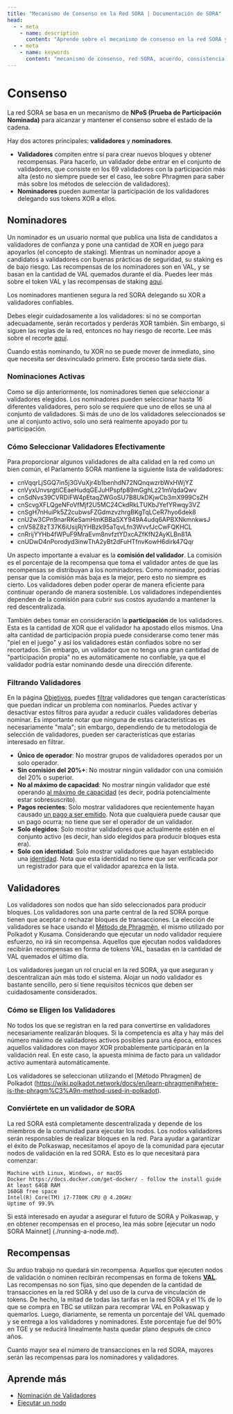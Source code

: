 ```yaml
---
title: "Mecanismo de Consenso en la Red SORA | Documentación de SORA"
head:
  - - meta
    - name: description
      content: "Aprende sobre el mecanismo de consenso en la red SORA y cómo asegura el acuerdo y la consistencia entre los participantes de la red. Explora los diferentes algoritmos de consenso empleados por la red SORA, como Prueba de Participación (PoS), y comprende cómo contribuyen a la seguridad y descentralización de la red."
  - - meta
    - name: keywords
      content: "mecanismo de consenso, red SORA, acuerdo, consistencia, algoritmos de consenso, Prueba de Participación, PoS, seguridad, descentralización"
---
```


# Consenso

La red SORA se basa en un mecanismo de **NPoS (Prueba de Participación Nominada)** para alcanzar y mantener el consenso sobre el estado de la cadena.

Hay dos actores principales: **validadores** y **nominadores**.

- **Validadores** compiten entre sí para crear nuevos bloques y obtener recompensas. Para hacerlo, un validador debe entrar en el conjunto de validadores, que consiste en los 69 validadores con la participación más alta (esto no siempre puede ser el caso, lee sobre Phragmen para saber más sobre los métodos de selección de validadores).
- **Nominadores** pueden aumentar la participación de los validadores delegando sus tokens XOR a ellos.

## Nominadores 

Un nominador es un usuario normal que publica una lista de candidatos a validadores de confianza y pone una cantidad de XOR en juego para apoyarlos (el concepto de staking). Mientras un nominador apoye a candidatos a validadores con buenas prácticas de seguridad, su staking es de bajo riesgo. Las recompensas de los nominadores son en VAL, y se basan en la cantidad de VAL quemados durante el día. Puedes leer más sobre el token VAL y las recompensas de staking [aquí](https://medium.com/sora-xor/sora-validator-rewards-419320e22df8).

Los nominadores mantienen segura la red SORA delegando su XOR a validadores confiables.

Debes elegir cuidadosamente a los validadores: si no se comportan adecuadamente, serán recortados y perderás XOR también. Sin embargo, si siguen las reglas de la red, entonces no hay riesgo de recorte. Lee más sobre el recorte [aquí](https://support.polkadot.network/support/solutions/articles/65000110858-what-does-it-mean-to-get-slashed-).

Cuando estás nominando, tu XOR no se puede mover de inmediato, sino que necesita ser desvinculado primero. Este proceso tarda siete días.

### Nominaciones Activas

Como se dijo anteriormente, los nominadores tienen que seleccionar a validadores elegidos. Los nominadores pueden seleccionar hasta 16 diferentes validadores, pero solo se requiere que uno de ellos se una al conjunto de validadores. Si más de uno de los validadores seleccionados se une al conjunto activo, solo uno será realmente apoyado por tu participación.

### Cómo Seleccionar Validadores Efectivamente

Para proporcionar algunos validadores de alta calidad en la red como un bien común, el Parlamento SORA mantiene la siguiente lista de validadores:

- cnVqqrLjSGQ7in5j3GVuXjr4b1benhdN72NQnqwzrbWxHWjYZ
- cnVyxUnvsrgtiCEaeHudqGEJuHPspfp89mGghLz21mVqdaQwv
- cnSdNvs39CVRDiFW4pEtaqZWGoSU7B8UkDKjwCb3mX999CsZH
- cnScvgXFLQgeNFoVfMjf2U5MC24CkdRkLTUKbJYefYRwqy3VZ
- cnSgH7nHuiPk5Z2cubwsFZGdmzvzhrgBKgTqLCeR7hyo6dek8
- cnU2w3CPn9narRKeSamHmKBBaSXY949A4udq6APBXNkmnkwsJ
- cnV58Z8zT37K6iUsijRjYHBzk95aTqvLfn3WvvfJcCwFQKHCL
- cnRrijYYHb4fWPuF9MraEvm8nvfztYDxcAZfKfN2AyKLBn81A
- cnUDwD4nPorodyd3inwThA2yBt2dFuHTfnvKowH6dirk47Qqr

Un aspecto importante a evaluar es la **comisión del validador**. La comisión es el porcentaje de la recompensa que toma el validador antes de que las recompensas se distribuyan a los nominadores. Como nominador, podrías pensar que la comisión más baja es la mejor, pero esto no siempre es cierto. Los validadores deben poder operar de manera eficiente para continuar operando de manera sostenible. Los validadores independientes dependen de la comisión para cubrir sus costos ayudando a mantener la red descentralizada.

También debes tomar en consideración la **participación** de los validadores. Esta es la cantidad de XOR que el validador ha apostado ellos mismos. Una alta cantidad de participación propia puede considerarse como tener más "piel en el juego" y así los validadores están confiados sobre no ser recortados. Sin embargo, un validador que no tenga una gran cantidad de "participación propia" no es automáticamente no confiable, ya que el validador podría estar nominando desde una dirección diferente.

### Filtrando Validadores

En la página [Objetivos](https://polkadot.js.org/apps/#/staking/targets), puedes [filtrar](https://wiki.polkadot.network/docs/learn-nominator#filter-out-validators-with-undesirable-traits) validadores que tengan características que puedan indicar un problema con nominarlos. Puedes activar y desactivar estos filtros para ayudar a reducir cuáles validadores deberías nominar. Es importante notar que ninguna de estas características es necesariamente "mala"; sin embargo, dependiendo de tu metodología de selección de validadores, pueden ser características que estarías interesado en filtrar.

<!-- TODO: transform this into a table -->

- **Único de operador**: No mostrar grupos de validadores operados por un solo operador.
- **Sin comisión del 20%+**: No mostrar ningún validador con una comisión del 20% o superior.
- **No al máximo de capacidad**: No mostrar ningún validador que esté operando [al máximo de capacidad](https://wiki.polkadot.network/docs/glossary#capacity) (es decir, podría potencialmente estar sobresuscrito).
- **Pagos recientes**: Solo mostrar validadores que recientemente hayan causado [un pago a ser emitido](https://wiki.polkadot.network/docs/learn-simple-payouts). Nota que cualquiera puede causar que un pago ocurra; no tiene que ser el operador de un validador.
- **Solo elegidos**: Solo mostrar validadores que actualmente estén en el conjunto activo (es decir, han sido elegidos para producir bloques esta era).
- **Solo con identidad**: Solo mostrar validadores que hayan establecido una [identidad](https://wiki.polkadot.network/docs/learn-identity). Nota que esta identidad no tiene que ser verificada por un registrador para que el validador aparezca en la lista.

## Validadores

Los validadores son nodos que han sido seleccionados para producir bloques. Los validadores son una parte central de la red SORA porque tienen que aceptar o rechazar bloques de transacciones. La elección de validadores se hace usando el [Método de Phragmèn](https://wiki.polkadot.network/docs/en/learn-phragmen), el mismo utilizado por Polkadot y Kusama. Considerando que ejecutar un nodo validador requiere esfuerzo, no irá sin recompensa. Aquellos que ejecutan nodos validadores recibirán recompensas en forma de tokens VAL, basadas en la cantidad de VAL quemados el último día.

Los validadores juegan un rol crucial en la red SORA, ya que aseguran y descentralizan aún más todo el sistema. Alojar un nodo validador es bastante sencillo, pero sí tiene requisitos técnicos que deben ser cuidadosamente considerados.

### Cómo se Eligen los Validadores

No todos los que se registran en la red para convertirse en validadores necesariamente realizarán bloques. Si la competencia es alta y hay más del número máximo de validadores activos posibles para una época, entonces aquellos validadores con mayor XOR probablemente participarán en la validación real. En este caso, la apuesta mínima de facto para un validador activo aumentará automáticamente.

Los validadores se seleccionan utilizando el [Método Phragmen] de Polkadot (https://wiki.polkadot.network/docs/en/learn-phragmen#where-is-the-phragm%C3%A9n-method-used-in-polkadot).

### Conviértete en un validador de SORA

La red SORA está completamente descentralizada y depende de los miembros de la comunidad para ejecutar los nodos. Los nodos validadores serán responsables de realizar bloques en la red. Para ayudar a garantizar el éxito de Polkaswap, necesitamos el apoyo de la comunidad para ejecutar nodos de validación en la red SORA. Esto es lo que necesitará para comenzar:

```
Machine with Linux, Windows, or macOS
Docker https://docs.docker.com/get-docker/ - follow the install guide
At least 64GB RAM
160GB free space
Intel(R) Core(TM) i7-7700K CPU @ 4.20GHz
Uptime of 99.9%
```

Si está interesado en ayudar a asegurar el futuro de SORA y Polkaswap, y en obtener recompensas en el proceso, lea más sobre [ejecutar un nodo SORA Mainnet] (./running-a-node.md).

## Recompensas

Su arduo trabajo no quedará sin recompensa. Aquellos que ejecuten nodos de validación o nominen recibirán recompensas en forma de tokens [**VAL**](https://medium.com/sora-xor/sora-validator-reward-token-val-c96a8afb8541).
Las recompensas no son fijas, sino que dependen de la cantidad de transacciones en la red SORA y del uso de la curva de vinculación de tokens.
De hecho, la mitad de todas las tarifas en la red SORA y el 1% de lo que se compra en TBC se utilizan para recomprar VAL en Polkaswap y quemarlos. Luego, diariamente, se rementa un porcentaje del VAL quemado y se entrega a los validadores y nominadores. Este porcentaje fue del 90% en TGE y se reducirá linealmente hasta quedar plano después de cinco años.

Cuanto mayor sea el número de transacciones en la red SORA, mayores serán las recompensas para los nominadores y validadores.

## Aprende más

- [Nominación de Validadores](/nominating-validators)
- [Ejecutar un nodo](/running-a-node)